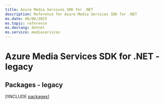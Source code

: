 ```yaml
---
title: Azure Media Services SDK for .NET
description: Reference for Azure Media Services SDK for .NET
ms.date: 06/06/2025
ms.topic: reference
ms.devlang: dotnet
ms.service: mediaservices
---
```

# Azure Media Services SDK for .NET - legacy
## Packages - legacy
[!INCLUDE [packages](media-services-index.md)]